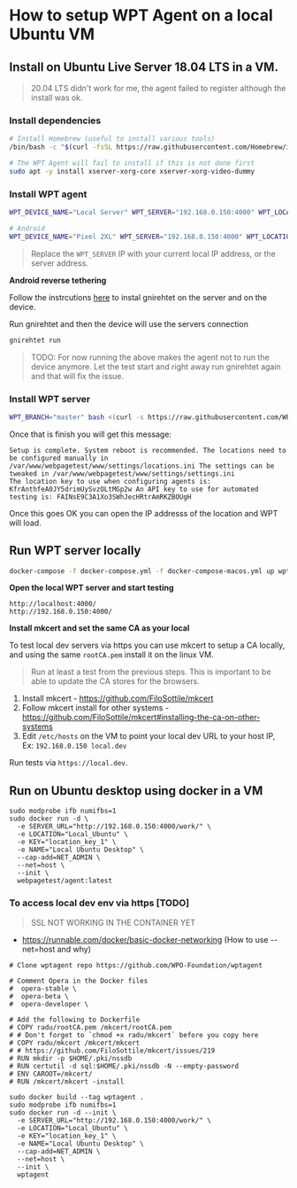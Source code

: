 # How to setup WPT Agent on a local Ubuntu VM

## Install on Ubuntu Live Server 18.04 LTS in a VM.

> 20.04 LTS didn't work for me, the agent failed to register although the install was ok.

### Install dependencies

```bash
# Install Homebrew (useful to install various tools)
/bin/bash -c "$(curl -fsSL https://raw.githubusercontent.com/Homebrew/install/HEAD/install.sh)"

# The WPT Agent will fail to install if this is not done first
sudo apt -y install xserver-xorg-core xserver-xorg-video-dummy
```

### Install WPT agent

```bash
WPT_DEVICE_NAME="Local Server" WPT_SERVER="192.168.0.150:4000" WPT_LOCATION="Local_Ubuntu" WPT_KEY="location_key_1" DISABLE_IPV6=y WPT_EDGE=n WPT_BRAVE=n WPT_EPIPHANY=n bash <(curl -s https://raw.githubusercontent.com/WPO-Foundation/wptagent-install/master/debian.sh)

# Android
WPT_DEVICE_NAME="Pixel 2XL" WPT_SERVER="192.168.0.150:4000" WPT_LOCATION="Local_Ubuntu_Android" WPT_KEY="location_key_1" AGENT_MODE=android DISABLE_IPV6=y WPT_EDGE=n WPT_BRAVE=n WPT_EPIPHANY=n bash <(curl -s https://raw.githubusercontent.com/WPO-Foundation/wptagent-install/master/debian.sh)
```

> Replace the `WPT_SERVER` IP with your current local IP address, or the server address.

**Android reverse tethering**

Follow the instrcutions [here](https://github.com/Genymobile/gnirehtet) to instal gnirehtet on the server and on the device.

Run gnirehtet and then the device will use the servers connection

```bash
gnirehtet run
```

> TODO: For now running the above makes the agent not to run the device anymore. Let the test start and right away run gnirehtet again and that will fix the issue.

### Install WPT server

```bash
WPT_BRANCH="master" bash <(curl -s https://raw.githubusercontent.com/WPO-Foundation/wptserver-install/master/ubuntu.sh)
```

Once that is finish you will get this message:

```
Setup is complete. System reboot is recommended. The locations need to be configured manually in /var/www/webpagetest/www/settings/locations.ini The settings can be tweaked in /var/www/webpagetest/www/settings/settings.ini
The location key to use when configuring agents is: KfrAnthfeA0JY5drimUySvzOLtMGp2w An API key to use for automated testing is: FAINsE9C3A1Xo3SWhJecHRtrAmRKZBOUgH
```

Once this goes OK you can open the IP addresss of the location and WPT will load.

## Run WPT server locally

```bash
docker-compose -f docker-compose.yml -f docker-compose-macos.yml up wpt_server
```

**Open the local WPT server and start testing**

```
http://localhost:4000/
http://192.168.0.150:4000/
```

**Install mkcert and set the same CA as your local**

To test local dev servers via https you can use mkcert to setup a CA locally, and using the same `rootCA.pem` install it on the linux VM.

> Run at least a test from the previous steps. This is important to be able to update the CA stores for the browsers.

1. Install mkcert - https://github.com/FiloSottile/mkcert
2. Follow mkcert install for other systems - https://github.com/FiloSottile/mkcert#installing-the-ca-on-other-systems
3. Edit `/etc/hosts` on the VM to point your local dev URL to your host IP, Ex: `192.168.0.150 local.dev`

Run tests via `https://local.dev`.

## Run on Ubuntu desktop using docker in a VM

```
sudo modprobe ifb numifbs=1
sudo docker run -d \
  -e SERVER_URL="http://192.168.0.150:4000/work/" \
  -e LOCATION="Local_Ubuntu" \
  -e KEY="location_key_1" \
  -e NAME="Local Ubuntu Desktop" \
  --cap-add=NET_ADMIN \
  --net=host \
  --init \
  webpagetest/agent:latest
```

### To access local dev env via https [TODO]

> SSL NOT WORKING IN THE CONTAINER YET

- https://runnable.com/docker/basic-docker-networking (How to use --net=host and why)

```
# Clone wptagent repo https://github.com/WPO-Foundation/wptagent

# Comment Opera in the Docker files
#  opera-stable \
#  opera-beta \
#  opera-developer \

# Add the following to Dockerfile
# COPY radu/rootCA.pem /mkcert/rootCA.pem
# # Don't forget to `chmod +x radu/mkcert` before you copy here
# COPY radu/mkcert /mkcert/mkcert
# # https://github.com/FiloSottile/mkcert/issues/219
# RUN mkdir -p $HOME/.pki/nssdb
# RUN certutil -d sql:$HOME/.pki/nssdb -N --empty-password
# ENV CAROOT=/mkcert/
# RUN /mkcert/mkcert -install

sudo docker build --tag wptagent .
sudo modprobe ifb numifbs=1
sudo docker run -d --init \
  -e SERVER_URL="http://192.168.0.150:4000/work/" \
  -e LOCATION="Local_Ubuntu" \
  -e KEY="location_key_1" \
  -e NAME="Local Ubuntu Desktop" \
  --cap-add=NET_ADMIN \
  --net=host \
  --init \
  wptagent
```